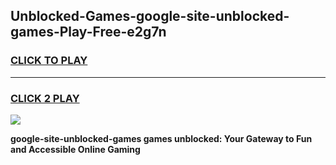 
## Unblocked-Games-google-site-unblocked-games-Play-Free-e2g7n
<h3>
<a href="https://premium76.site?title=google-site-unblocked-games&ref=18A">CLICK TO PLAY</a></h3>
<hr>

<h3>
<a href="https://premium76.site?title=google-site-unblocked-games&ref=18A">CLICK 2 PLAY</a>
  
</h3>

<a href="https://premium76.site?title=google-site-unblocked-games&ref=18A"><img src="https://clearcache.store/games.png"></a>


**google-site-unblocked-games games unblocked: Your Gateway to Fun and Accessible Online Gaming**
